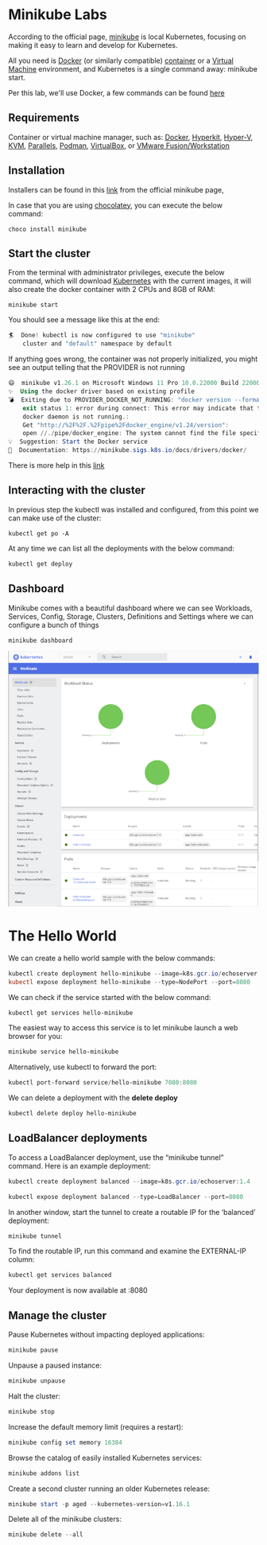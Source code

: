 # Minikube Labs

According to the official page, [minikube][1] is local Kubernetes, focusing on making it easy to learn and develop for Kubernetes.

All you need is [Docker][2] (or similarly compatible) [container][3] or a [Virtual Machine][4] environment, and Kubernetes is a single command away: minikube start.

Per this lab, we'll use Docker, a few commands can be found [here][5]

## Requirements

Container or virtual machine manager, such as: [Docker][2], [Hyperkit][7], [Hyper-V][8], [KVM][9], [Parallels][10], [Podman][11], [VirtualBox][12], or [VMware Fusion/Workstation][13]

## Installation

Installers can be found in this [link][14] from the official minikube page,

In case that you are using [chocolatey][15], you can execute the below command:

```
choco install minikube
```

## Start the cluster

From the terminal with administrator privileges, execute the below command, which will download [Kubernetes][16] with the current images, it will also create the docker container with 2 CPUs and 8GB of RAM:

```
minikube start
```

You should see a message like this at the end:

```powershell
🏄  Done! kubectl is now configured to use "minikube" 
    cluster and "default" namespace by default
```

If anything goes wrong, the container was not properly initialized, you might see an output telling that the PROVIDER is not running

```powershell
😄  minikube v1.26.1 on Microsoft Windows 11 Pro 10.0.22000 Build 22000
✨  Using the docker driver based on existing profile
💣  Exiting due to PROVIDER_DOCKER_NOT_RUNNING: "docker version --format -" 
    exit status 1: error during connect: This error may indicate that the 
    docker daemon is not running.: 
    Get "http://%2F%2F.%2Fpipe%2Fdocker_engine/v1.24/version": 
    open //./pipe/docker_engine: The system cannot find the file specified.
💡  Suggestion: Start the Docker service
📘  Documentation: https://minikube.sigs.k8s.io/docs/drivers/docker/
```

There is more help in this [link][17]

## Interacting with the cluster

In previous step the kubectl was installed and configured, from this point we can make use of the cluster:

```
kubectl get po -A
```

At any time we can list all the deployments with the below command:

```powershell
kubectl get deploy
```

## Dashboard

Minikube comes with a beautiful dashboard where we can see Workloads, Services, Config, Storage, Clusters, Definitions and Settings where we can configure a bunch of things

```powershell
minikube dashboard
```
![](images/dashboard.png)

# The Hello World

We can create a hello world sample with the below commands:

```powershell
kubectl create deployment hello-minikube --image=k8s.gcr.io/echoserver:1.4
kubectl expose deployment hello-minikube --type=NodePort --port=8080
```

We can check if the service started with the below command:

```powershell
kubectl get services hello-minikube
```

The easiest way to access this service is to let minikube launch a web browser for you:

```powershell
minikube service hello-minikube
```

Alternatively, use kubectl to forward the port:

```powershell
kubectl port-forward service/hello-minikube 7080:8080
```

We can delete a deployment with the **delete deploy**

```powershell
kubectl delete deploy hello-minikube
```

## LoadBalancer deployments

To access a LoadBalancer deployment, use the “minikube tunnel” command. Here is an example deployment:

```powershell
kubectl create deployment balanced --image=k8s.gcr.io/echoserver:1.4
```
  
```powershell
kubectl expose deployment balanced --type=LoadBalancer --port=8080
```

In another window, start the tunnel to create a routable IP for the ‘balanced’ deployment:

```powershell
minikube tunnel
```

To find the routable IP, run this command and examine the EXTERNAL-IP column:

```powershell
kubectl get services balanced
```

Your deployment is now available at <EXTERNAL-IP>:8080

## Manage the cluster

Pause Kubernetes without impacting deployed applications:

```powershell
minikube pause
```

Unpause a paused instance:

```powershell
minikube unpause
```

Halt the cluster:

```powershell
minikube stop
```

Increase the default memory limit (requires a restart):

```powershell
minikube config set memory 16384
```

Browse the catalog of easily installed Kubernetes services:

```powershell
minikube addons list
```

Create a second cluster running an older Kubernetes release:

```powershell
minikube start -p aged --kubernetes-version=v1.16.1
```

Delete all of the minikube clusters:

```powershell
minikube delete --all
```

  [1]: https://minikube.sigs.k8s.io/docs/start/
  [2]: https://minikube.sigs.k8s.io/docs/drivers/docker/
  [3]: https://www.docker.com/resources/what-container/
  [4]: https://www.vmware.com/topics/glossary/content/virtual-machine.html
  [5]: Docker.md
  [6]: https://minikube.sigs.k8s.io/docs/drivers/docker/
  [7]: https://minikube.sigs.k8s.io/docs/drivers/hyperkit/
  [8]: https://minikube.sigs.k8s.io/docs/drivers/hyperv/
  [9]: https://minikube.sigs.k8s.io/docs/drivers/kvm2/
  [10]: https://minikube.sigs.k8s.io/docs/drivers/parallels/
  [11]: https://minikube.sigs.k8s.io/docs/drivers/podman/
  [12]: https://minikube.sigs.k8s.io/docs/drivers/virtualbox/
  [13]: https://minikube.sigs.k8s.io/docs/drivers/vmware/
  [14]: https://minikube.sigs.k8s.io/docs/start/
  [15]: https://chocolatey.org/
  [16]: https://www.google.com/url?sa=t&rct=j&q=&esrc=s&source=web&cd=&cad=rja&uact=8&ved=2ahUKEwj8rKKs3Nv5AhX4t4QIHRv9C-gQFnoECBQQAQ&url=https%3A%2F%2Fkubernetes.io%2F&usg=AOvVaw0xBs3cfCr_LiSaO9HgIBOM
  [17]: https://minikube.sigs.k8s.io/docs/drivers/
